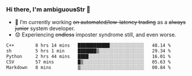 ### Hi there, I'm ambiguou~~s~~Str 👋

<!--
**ambiguoustexture/ambiguoustexture** is a ✨ _special_ ✨ repository because its `README.md` (this file) appears on your GitHub profile.

Here are some ideas to get you started:
-->
- 🔭 I’m currently working ~~on automated/low-latency trading~~ as a ~~always junior~~ system developer.
- :worried: Experiencing ~~endless~~ imposter syndrome still, and even worse.

<!--START_SECTION:waka-->

```txt
C++        8 hrs 14 mins   ████████████░░░░░░░░░░░░░   48.14 %
sh         5 hrs 1 min     ███████▒░░░░░░░░░░░░░░░░░   29.34 %
Python     2 hrs 44 mins   ████░░░░░░░░░░░░░░░░░░░░░   16.01 %
CSV        57 mins         █▒░░░░░░░░░░░░░░░░░░░░░░░   05.63 %
Markdown   8 mins          ▒░░░░░░░░░░░░░░░░░░░░░░░░   00.84 %
```

<!--END_SECTION:waka-->
